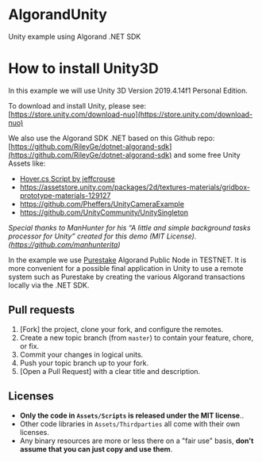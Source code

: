 # AlgorandUnity
 Unity example using Algorand .NET SDK
 
# How to install Unity3D

In this example we will use Unity 3D Version 2019.4.14f1 Personal Edition.

To download and install Unity, please see: [https://store.unity.com/download-nuo](https://store.unity.com/download-nuo)

We also use the Algorand SDK .NET based on this Github repo: [https://github.com/RileyGe/dotnet-algorand-sdk](https://github.com/RileyGe/dotnet-algorand-sdk) and some free Unity Assets like:

* [Hover.cs Script by jeffcrouse](https://gist.github.com/jeffcrouse/b61ace83fbcb6d366589a645ed930cc8) 
* https://assetstore.unity.com/packages/2d/textures-materials/gridbox-prototype-materials-129127
* https://github.com/Pheffers/UnityCameraExample
* https://github.com/UnityCommunity/UnitySingleton

_*Special thanks to ManHunter for his “A little and simple background tasks processor for Unity” created for this demo (MIT License). (https://github.com/manhunterita)*_

In the example we use [Purestake](https://www.purestake.com/networks/algorand/) Algorand Public Node in TESTNET. It is more convenient for a possible final application in Unity to use a remote system such as Purestake by creating the various Algorand transactions locally via the .NET SDK.
 
 ## Pull requests

 1. [Fork] the project, clone your fork, and configure the remotes.
 2. Create a new topic branch (from `master`) to contain your feature,
 chore, or fix.
 3. Commit your changes in logical units.
 4. Push your topic branch up to your fork.
 5. [Open a Pull Request] with a clear title and description.
 
 ## Licenses

 - **Only the code in `Assets/Scripts` is released under the MIT license**..
 - Other code libraries in `Assets/Thirdparties` all come with their own licenses.
 - Any binary resources are more or less there on a "fair use" basis, **don't assume that you can just copy and use them**.
